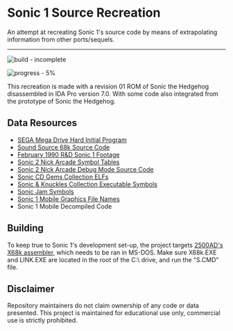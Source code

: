 # Sonic 1 Source Recreation

An attempt at recreating Sonic 1's source code by means of extrapolating information from other ports/sequels.

---

![build - incomplete](https://img.shields.io/badge/build-incomplete-C00000)

![progress - 5%](https://img.shields.io/badge/progress-5%-C00000)

This recreation is made with a revision 01 ROM of Sonic the Hedgehog disassembled in IDA Pro version 7.0. With some code also integrated from the prototype of Sonic the Hedgehog.

## Data Resources

* [SEGA Mega Drive Hard Initial Program](https://drive.google.com/file/d/1HUr01ejGtCrN2KQa6t99y1c2N2wRj08_/view)
* [Sound Source  68k Source Code](https://hiddenpalace.org/File:Sega_of_Japan_Mega_Drive_Sound_Documents_-_MD_Sound_Sample_(68000%2BZ80)_Floppy.zip)
* [February 1990 R&D Sonic 1 Footage](https://tcrf.net/Prerelease:Sonic_the_Hedgehog_(Genesis)/February_1990)
* [Sonic 2 Nick Arcade Symbol Tables](https://tcrf.net/Proto:Sonic_the_Hedgehog_2_(Genesis)/Nick_Arcade_Prototype/Symbol_Tables)
* [Sonic 2 Nick Arcade Debug Mode Source Code](https://tcrf.net/Proto:Sonic_the_Hedgehog_2_(Genesis)/Nick_Arcade_Prototype#Object_List.2FSource_Code)
* [Sonic CD Gems Collection ELFs](https://git.sr.ht/~benoitren/soniccddecompilation)
* [Sonic & Knuckles Collection Executable Symbols](https://forums.sonicretro.org/index.php?threads/the-sonic-3-knuckles-source-code.3280/)
* [Sonic Jam Symbols](https://forums.sonicretro.org/index.php?threads/sonic-jam-symbol-leaks-and-the-further-search-for-more-original-s1-cd-2-3-k-source-code-labels.38990/)
* [Sonic 1 Mobile Graphics File Names](https://forums.sonicretro.org/index.php?threads/sonic-mobile-and-original-sonic-1-labels.9700/)
* Sonic 1 Mobile Decompiled Code

## Building

To keep true to Sonic 1's development set-up, the project targets [2500AD's X68k assembler](https://archive.org/details/2500ad-x68k), which needs to be ran in MS-DOS. Make sure X68k.EXE and LINK.EXE are located in the root of the C:\ drive, and run the "S.CMD" file.

## Disclaimer

Repository maintainers do not claim ownership of any code or data presented. This project is maintained for educational use only, commercial use is strictly prohibited.

